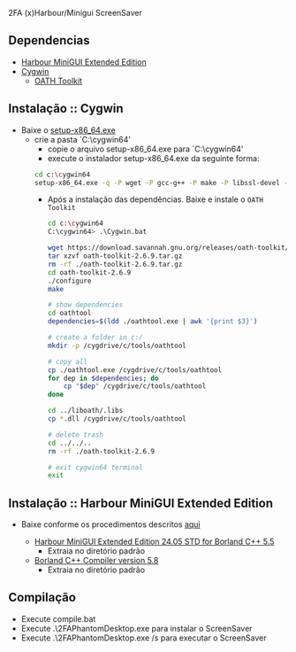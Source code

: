 2FA (x)Harbour/Minigui ScreenSaver

## Dependencias

- [Harbour MiniGUI Extended Edition](https://hmgextended.com/)
- [Cygwin](https://cygwin.com/)
    - [OATH Toolkit](https://savannah.nongnu.org/projects/oath-toolkit/#devtools)

## Instalação :: Cygwin

- Baixe o [setup-x86_64.exe](https://cygwin.com/setup-x86_64.exe)
    - crie a pasta `C:\cygwin64\'
        - copie o arquivo setup-x86_64.exe para `C:\cygwin64\'
        - execute o instalador setup-x86_64.exe da seguinte forma:
        ```bash
        cd c:\cygwin64
        setup-x86_64.exe -q -P wget -P gcc-g++ -P make -P libssl-devel -P zlib-devel -P ldd
        ```
      - Após a instalação das dependências. Baixe e instale o `OATH Toolkit`

        ```bash
        cd c:\cygwin64
        C:\cygwin64> .\Cygwin.bat
        ```
        
        ```bash
        wget https://download.savannah.gnu.org/releases/oath-toolkit/oath-toolkit-2.6.9.tar.gz
        tar xzvf oath-toolkit-2.6.9.tar.gz
        rm -rf ./oath-toolkit-2.6.9.tar.gz
        cd oath-toolkit-2.6.9
        ./configure
        make
        
        # show dependencies
        cd oathtool
        dependencies=$(ldd ./oathtool.exe | awk '{print $3}')
        
        # create a folder in c:/
        mkdir -p /cygdrive/c/tools/oathtool
        
        # copy all
        cp ./oathtool.exe /cygdrive/c/tools/oathtool
        for dep in $dependencies; do
            cp "$dep" /cygdrive/c/tools/oathtool
        done
        
        cd ../liboath/.libs
        cp *.dll /cygdrive/c/tools/oathtool
        
        # delete trash
        cd ../../..
        rm -rf ./oath-toolkit-2.6.9
        
        # exit cygwin64 terminal
        exit        
        ```

## Instalação :: Harbour MiniGUI Extended Edition

- Baixe conforme os procedimentos descritos [aqui](https://hmgextended.com/download.html)

    - [Harbour MiniGUI Extended Edition 24.05 STD for Borland C++ 5.5](https://hmgextended.com/files/CONTRIB/hmg-24.06-pro.7z)
      - Extraia no diretório padrão     
    - [Borland C++ Compiler version 5.8](https://hmgextended.com/files/MISC/bcc582.zip)
      - Extraia no diretório padrão

## Compilação 

- Execute compile.bat
 - Execute .\2FAPhantomDesktop.exe para instalar o ScreenSaver
 - Execute .\2FAPhantomDesktop.exe /s para executar o ScreenSaver
